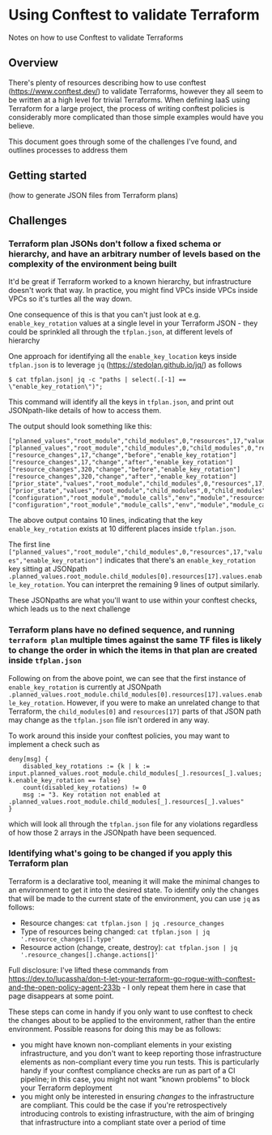 # Using Conftest to validate Terraform
Notes on how to use Conftest to validate Terraforms

## Overview
There's plenty of resources describing how to use conftest (https://www.conftest.dev/) to validate Terraforms, however they all seem to be written at a high level for trivial Terraforms. When defining IaaS using Terraform for a large project, the process of writing conftest policies is considerably more complicated than those simple examples would have you believe.

This document goes through some of the challenges I've found, and outlines processes to address them

## Getting started

(how to generate JSON files from Terraform plans)

## Challenges

### Terraform plan JSONs don't follow a fixed schema or hierarchy, and have an arbitrary number of levels based on the complexity of the environment being built

It'd be great if Terraform worked to a known hierarchy, but infrastructure doesn't work that way. In practice, you might find VPCs inside VPCs inside VPCs so it's turtles all the way down.

One consequence of this is that you can't just look at e.g. `enable_key_rotation` values at a single level in your Terraform JSON - they could be sprinkled all through the `tfplan.json`, at different levels of hierarchy

One approach for identifying all the `enable_key_location` keys inside `tfplan.json` is to leverage `jq` (https://stedolan.github.io/jq/) as follows

```
$ cat tfplan.json| jq -c "paths | select(.[-1] == \"enable_key_rotation\")";
```

This command will identify all the keys in `tfplan.json`, and print out JSONpath-like details of how to access them.

The output should look something like this:

```
["planned_values","root_module","child_modules",0,"resources",17,"values","enable_key_rotation"]
["planned_values","root_module","child_modules",0,"child_modules",0,"resources",82,"values","enable_key_rotation"]
["resource_changes",17,"change","before","enable_key_rotation"]
["resource_changes",17,"change","after","enable_key_rotation"]
["resource_changes",320,"change","before","enable_key_rotation"]
["resource_changes",320,"change","after","enable_key_rotation"]
["prior_state","values","root_module","child_modules",0,"resources",17,"values","enable_key_rotation"]
["prior_state","values","root_module","child_modules",0,"child_modules",4,"resources",82,"values","enable_key_rotation"]
["configuration","root_module","module_calls","env","module","resources",17,"expressions","enable_key_rotation"]
["configuration","root_module","module_calls","env","module","module_calls","fargate_tasks","module","resources",82,"expressions","enable_key_rotation"]
```

The above output contains 10 lines, indicating that the key `enable_key_rotation` exists at 10 different places inside `tfplan.json`.

The first line `["planned_values","root_module","child_modules",0,"resources",17,"values","enable_key_rotation"]` indicates that there's an `enable_key_rotation` key sitting at JSONpath `.planned_values.root_module.child_modules[0].resources[17].values.enable_key_rotation`. You can interpret the remaining 9 lines of output similarly.

These JSONpaths are what you'll want to use within your conftest checks, which leads us to the next challenge

### Terraform plans have no defined sequence, and running `terraform plan` multiple times against the same TF files is likely to change the order in which the items in that plan are created inside `tfplan.json`

Following on from the above point, we can see that the first instance of `enable_key_rotation` is currently at JSONpath `.planned_values.root_module.child_modules[0].resources[17].values.enable_key_rotation`. However, if you were to make an unrelated change to that Terraform, the `child_modules[0]` and `resources[17]` parts of that JSON path may change as the `tfplan.json` file isn't ordered in any way.

To work around this inside your conftest policies, you may want to implement a check such as 
```
deny[msg] {
    disabled_key_rotations := {k | k := input.planned_values.root_module.child_modules[_].resources[_].values; k.enable_key_rotation == false}
    count(disabled_key_rotations) != 0
    msg := "3. Key rotation not enabled at .planned_values.root_module.child_modules[_].resources[_].values"
}
```
which will look all through the `tfplan.json` file for any violations regardless of how those 2 arrays in the JSONpath have been sequenced.

### Identifying what's going to be changed if you apply this Terraform plan

Terraform is a declarative tool, meaning it will make the minimal changes to an environment to get it into the desired state. To identify only the changes that will be made to the current state of the environment, you can use `jq` as follows:
- Resource changes: `cat tfplan.json | jq .resource_changes`
- Type of resources being changed: `cat tfplan.json | jq '.resource_changes[].type'`
- Resource action (change, create, destroy): `cat tfplan.json | jq '.resource_changes[].change.actions[]'`

Full disclosure: I've lifted these commands from https://dev.to/lucassha/don-t-let-your-terraform-go-rogue-with-conftest-and-the-open-policy-agent-233b - I only repeat them here in case that page disappears at some point.

These steps can come in handy if you only want to use conftest to check the changes about to be applied to the environment, rather than the entire environment. Possible reasons for doing this may be as follows:
- you might have known non-compliant elements in your existing infrastructure, and you don't want to keep reporting those infrastructure elements as non-compliant every time you run tests. This is particularly handy if your conftest compliance checks are run as part of a CI pipeline; in this case, you might not want "known problems" to block your Terraform deployment
- you might only be interested in ensuring _changes_ to the infrastructure are compliant. This could be the case if you're retrospectively introducing controls to existing infrastructure, with the aim of bringing that infrastructure into a compliant state over a period of time
